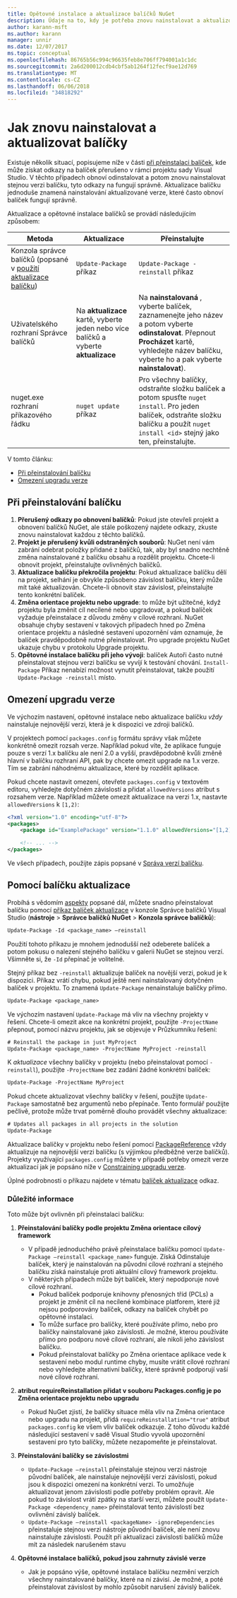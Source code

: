 ```yaml
---
title: Opětovné instalace a aktualizace balíčků NuGet
description: Údaje na to, kdy je potřeba znovu nainstalovat a aktualizovat balíčky, stejně jako u poškozený balíček odkazy v sadě Visual Studio.
author: karann-msft
ms.author: karann
manager: unnir
ms.date: 12/07/2017
ms.topic: conceptual
ms.openlocfilehash: 86765b56c994c96635feb8e706ff794001a1c1dc
ms.sourcegitcommit: 2a6d200012cdb4cbf5ab1264f12fecf9ae12d769
ms.translationtype: MT
ms.contentlocale: cs-CZ
ms.lasthandoff: 06/06/2018
ms.locfileid: "34818292"
---
```

# <a name="how-to-reinstall-and-update-packages"></a>Jak znovu nainstalovat a aktualizovat balíčky

Existuje několik situací, popisujeme níže v části [při přeinstalaci balíček](#when-to-reinstall-a-package), kde může získat odkazy na balíček přerušeno v rámci projektu sady Visual Studio. V těchto případech obnoví odinstalovat a potom znovu nainstalovat stejnou verzi balíčku, tyto odkazy na fungují správně. Aktualizace balíčku jednoduše znamená nainstalování aktualizované verze, které často obnoví balíček fungují správně.

Aktualizace a opětovné instalace balíčků se provádí následujícím způsobem:

| Metoda | Aktualizace | Přeinstalujte |
| --- | --- | --- |
| Konzola správce balíčků (popsané v [použití aktualizace balíčku](#using-update-package)) | `Update-Package` příkaz | `Update-Package -reinstall` příkaz |
| Uživatelského rozhraní Správce balíčků | Na **aktualizace** kartě, vyberte jeden nebo více balíčků a vyberte **aktualizace** | Na **nainstalovaná** , vyberte balíček, zaznamenejte jeho název a potom vyberte **odinstalovat**. Přepnout **Procházet** kartě, vyhledejte název balíčku, vyberte ho a pak vyberte **nainstalovat**). |
| nuget.exe rozhraní příkazového řádku | `nuget update` příkaz | Pro všechny balíčky, odstraňte složku balíček a potom spusťte `nuget install`. Pro jeden balíček, odstraňte složku balíčku a použít `nuget install <id>` stejný jako ten, přeinstalujte. |

V tomto článku:

- [Při přeinstalování balíčku](#when-to-reinstall-a-package)
- [Omezení upgradu verze](#constraining-upgrade-versions)

## <a name="when-to-reinstall-a-package"></a>Při přeinstalování balíčku

1. **Přerušený odkazy po obnovení balíčků**: Pokud jste otevřeli projekt a obnovení balíčků NuGet, ale stále poškozený najdete odkazy, zkuste znovu nainstalovat každou z těchto balíčků.
1. **Projekt je přerušený kvůli odstraněných souborů**: NuGet není vám zabrání odebrat položky přidané z balíčků, tak, aby byl snadno nechtěně změna nainstalované z balíčku obsahu a rozdělit projektu. Chcete-li obnovit projekt, přeinstalujte ovlivněných balíčků.
1. **Aktualizace balíčku překročila projektu**: Pokud aktualizace balíčku dělí na projekt, selhání je obvykle způsobeno závislost balíčku, který může mít také aktualizován. Chcete-li obnovit stav závislost, přeinstalujte tento konkrétní balíček.
1. **Změna orientace projektu nebo upgrade**: to může být užitečné, když projektu byla změnit cíl necílené nebo upgradovat, a pokud balíček vyžaduje přeinstalace z důvodu změny v cílové rozhraní. NuGet obsahuje chyby sestavení v takových případech hned po Změna orientace projektu a následné sestavení upozornění vám oznamuje, že balíček pravděpodobně nutné přeinstalovat. Pro upgrade projektu NuGet ukazuje chybu v protokolu Upgrade projektu.
1. **Opětovné instalace balíčku při jeho vývoji**: balíček Autoři často nutné přeinstalovat stejnou verzi balíčku se vyvíjí k testování chování. `Install-Package` Příkaz nenabízí možnost vynutit přeinstalovat, takže použití `Update-Package -reinstall` místo.

## <a name="constraining-upgrade-versions"></a>Omezení upgradu verze

Ve výchozím nastavení, opětovné instalace nebo aktualizace balíčku *vždy* nainstaluje nejnovější verzi, která je k dispozici ve zdroji balíčků.

V projektech pomocí `packages.config` formátu správy však můžete konkrétně omezit rozsah verze. Například pokud víte, že aplikace funguje pouze s verzí 1.x balíčku ale není 2.0 a vyšší, pravděpodobně kvůli změně hlavní v balíčku rozhraní API, pak by chcete omezit upgrade na 1.x verze. Tím se zabrání náhodnému aktualizace, které by rozdělit aplikace.

Pokud chcete nastavit omezení, otevřete `packages.config` v textovém editoru, vyhledejte dotyčném závislostí a přidat `allowedVersions` atribut s rozsahem verze. Například můžete omezit aktualizace na verzi 1.x, nastavte `allowedVersions` k `[1,2)`:

```xml
<?xml version="1.0" encoding="utf-8"?>
<packages>
    <package id="ExamplePackage" version="1.1.0" allowedVersions="[1,2)" />

    <!-- ... -->
</packages>
```

Ve všech případech, použijte zápis popsané v [Správa verzí balíčku](../reference/package-versioning.md#version-ranges-and-wildcards).

## <a name="using-update-package"></a>Pomocí balíčku aktualizace

Probíhá s vědomím [aspekty](#considerations) popsané dál, můžete snadno přeinstalovat balíčku pomocí [příkaz balíček aktualizace](../Tools/ps-ref-update-package.md) v konzole Správce balíčků Visual Studio (**nástroje**  >  **Správce balíčků NuGet** > **Konzola správce balíčků**):

```ps
Update-Package -Id <package_name> –reinstall
```

Použití tohoto příkazu je mnohem jednodušší než odeberete balíček a potom pokusu o nalezení stejného balíčku v galerii NuGet se stejnou verzí. Všimněte si, že `-Id` přepínač je volitelné.

Stejný příkaz bez `-reinstall` aktualizuje balíček na novější verzi, pokud je k dispozici. Příkaz vrátí chybu, pokud ještě není nainstalovaný dotyčném balíček v projektu. To znamená `Update-Package` nenainstaluje balíčky přímo.

```ps
Update-Package <package_name>
```

Ve výchozím nastavení `Update-Package` má vliv na všechny projekty v řešení. Chcete-li omezit akce na konkrétní projekt, použijte `-ProjectName` přepnout, pomocí názvu projektu, jak se objevuje v Průzkumníku řešení:

```ps
# Reinstall the package in just MyProject
Update-Package <package_name> -ProjectName MyProject -reinstall
```

K *aktualizace* všechny balíčky v projektu (nebo přeinstalovat pomocí `-reinstall`), použijte `-ProjectName` bez zadání žádné konkrétní balíček:

```ps
Update-Package -ProjectName MyProject
```

Pokud chcete aktualizovat všechny balíčky v řešení, použijte `Update-Package` samostatně bez argumentů nebo přepínače. Tento formulář použijte pečlivě, protože může trvat poměrně dlouho provádět všechny aktualizace:

```ps
# Updates all packages in all projects in the solution
Update-Package 
```

Aktualizace balíčky v projektu nebo řešení pomocí [PackageReference](../Consume-Packages/Package-References-in-Project-Files.md) vždy aktualizuje na nejnovější verzi balíčku (s výjimkou předběžné verze balíčků). Projekty využívající `packages.config` můžete v případě potřeby omezit verze aktualizací jak je popsáno níže v [Constraining upgradu verze](#constraining-upgrade-versions).

Úplné podrobnosti o příkazu najdete v tématu [balíček aktualizace](../Tools/ps-ref-update-package.md) odkaz.

### <a name="considerations"></a>Důležité informace

Toto může být ovlivněn při přeinstalaci balíčku:

1. **Přeinstalování balíčky podle projektu Změna orientace cílový framework**
    - V případě jednoduchého právě přeinstalace balíčku pomocí `Update-Package –reinstall <package_name>` funguje. Získá Odinstaluje balíček, který je nainstalován na původní cílové rozhraní a stejného balíčku získá nainstaluje proti aktuální cílový framework projektu.
    - V některých případech může být balíček, který nepodporuje nové cílové rozhraní.
        - Pokud balíček podporuje knihovny přenosných tříd (PCLs) a projekt je změnit cíl na necílené kombinace platforem, které již nejsou podporovány balíček, odkazy na balíček chybět po opětovné instalaci.
        - To může surface pro balíčky, které používáte přímo, nebo pro balíčky nainstalované jako závislosti. Je možné, kterou používáte přímo pro podporu nové cílové rozhraní, ale nikoli jeho závislost balíčku.
        - Pokud přeinstalovat balíčky po Změna orientace aplikace vede k sestavení nebo modul runtime chyby, musíte vrátit cílové rozhraní nebo vyhledejte alternativní balíčky, které správně podporují vaší nové cílové rozhraní.

1. **atribut requireReinstallation přidat v souboru Packages.config je po Změna orientace projektu nebo upgradu**
    - Pokud NuGet zjistí, že balíčky situace měla vliv na Změna orientace nebo upgradu na projekt, přidá `requireReinstallation="true"` atribut `packages.config` ke všem vliv balíček odkazuje. Z toho důvodu každé následující sestavení v sadě Visual Studio vyvolá upozornění sestavení pro tyto balíčky, můžete nezapomeňte je přeinstalovat.

1. **Přeinstalování balíčky se závislostmi**
    - `Update-Package –reinstall` přeinstaluje stejnou verzi nástroje původní balíček, ale nainstaluje nejnovější verzi závislosti, pokud jsou k dispozici omezení na konkrétní verzi. To umožňuje aktualizovat jenom závislosti podle potřeby problém opravit. Ale pokud to závislost vrátí zpátky na starší verzi, můžete použít `Update-Package <dependency_name>` přeinstalovat tento závislostí bez ovlivnění závislý balíček.
    - `Update-Package –reinstall <packageName> -ignoreDependencies` přeinstaluje stejnou verzi nástroje původní balíček, ale není znovu nainstalujte závislosti. Použít při aktualizaci závislosti balíčků může mít za následek narušeném stavu

1. **Opětovné instalace balíčků, pokud jsou zahrnuty závislé verze**
    - Jak je popsáno výše, opětovné instalace balíčku nezmění verzích všechny nainstalované balíčky, které na ní závisí. Je možné, a poté přeinstalovat závislost by mohlo způsobit narušení závislý balíček.
